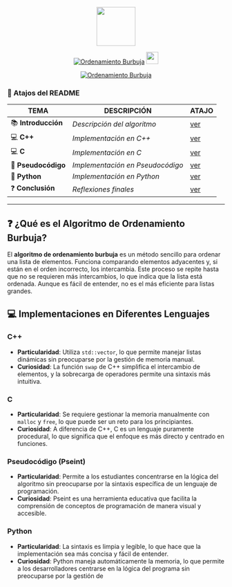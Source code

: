 <p align="center"> 
<a href="https://github.com/LiuDoni2"><img src="http://readme-typing-svg.herokuapp.com?font=mono&size=17&duration=4000&color=F7B11B&center=falso&vCenter=falso&lines=Algoritmo+de+Ordenamiento+Burbuja;Gracias+por+visitar+este+repositorio." height="90px"></a> 
</p>

<p align="center">
<a href="#"><img title="Ordenamiento Burbuja" src="https://img.shields.io/badge/Si+te+agrada+el+repositorio+apóyame+con+una+🌟-red?colorA=%255ff0000&colorB=%23017e40&style=for-the-badge"></a> 
<img src="https://i.pinimg.com/originals/d4/3c/90/d43c902873d4db8c85974dfd0798030b.gif" height="28px">
</p>  

<p align="center">
<a href="#"><img title="Ordenamiento Burbuja" src="https://img.shields.io/badge/Lee+todo+el+README-red?colorA=%F77F48FF&colorB=%F77F48FF&style=for-the-badge"></a> 
</p>

### 📍 Atajos del README
| TEMA | DESCRIPCIÓN | ATAJO |
|------|-------------|-------|
| 📚 **Introducción** | *Descripción del algoritmo* | [ver](#-que-es-el-algoritmo-de-ordenamiento-burbuja) |
| 💻 **C++** | *Implementación en C++* | [ver](#c) |
| 💻 **C** | *Implementación en C* | [ver](#c-1) |
| 📜 **Pseudocódigo** | *Implementación en Pseudocódigo* | [ver](#pseudocódigo-pseint) |
| 🐍 **Python** | *Implementación en Python* | [ver](#python) |
| ❓ **Conclusión** | *Reflexiones finales* | [ver](#conclusión) |

----

## ❓ ¿Qué es el Algoritmo de Ordenamiento Burbuja?

El **algoritmo de ordenamiento burbuja** es un método sencillo para ordenar una lista de elementos. Funciona comparando elementos adyacentes y, si están en el orden incorrecto, los intercambia. Este proceso se repite hasta que no se requieren más intercambios, lo que indica que la lista está ordenada. Aunque es fácil de entender, no es el más eficiente para listas grandes.

## 💻 Implementaciones en Diferentes Lenguajes

### C++

- **Particularidad**: Utiliza `std::vector`, lo que permite manejar listas dinámicas sin preocuparse por la gestión de memoria manual.
- **Curiosidad**: La función `swap` de C++ simplifica el intercambio de elementos, y la sobrecarga de operadores permite una sintaxis más intuitiva.

### C

- **Particularidad**: Se requiere gestionar la memoria manualmente con `malloc` y `free`, lo que puede ser un reto para los principiantes.
- **Curiosidad**: A diferencia de C++, C es un lenguaje puramente procedural, lo que significa que el enfoque es más directo y centrado en funciones.

### Pseudocódigo (Pseint)

- **Particularidad**: Permite a los estudiantes concentrarse en la lógica del algoritmo sin preocuparse por la sintaxis específica de un lenguaje de programación.
- **Curiosidad**: Pseint es una herramienta educativa que facilita la comprensión de conceptos de programación de manera visual y accesible.

### Python

- **Particularidad**: La sintaxis es limpia y legible, lo que hace que la implementación sea más concisa y fácil de entender.
- **Curiosidad**: Python maneja automáticamente la memoria, lo que permite a los desarrolladores centrarse en la lógica del programa sin preocuparse por la gestión de
